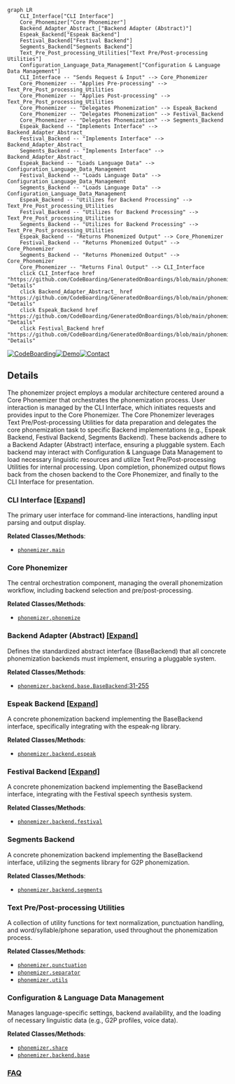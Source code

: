 ```mermaid
graph LR
    CLI_Interface["CLI Interface"]
    Core_Phonemizer["Core Phonemizer"]
    Backend_Adapter_Abstract_["Backend Adapter (Abstract)"]
    Espeak_Backend["Espeak Backend"]
    Festival_Backend["Festival Backend"]
    Segments_Backend["Segments Backend"]
    Text_Pre_Post_processing_Utilities["Text Pre/Post-processing Utilities"]
    Configuration_Language_Data_Management["Configuration & Language Data Management"]
    CLI_Interface -- "Sends Request & Input" --> Core_Phonemizer
    Core_Phonemizer -- "Applies Pre-processing" --> Text_Pre_Post_processing_Utilities
    Core_Phonemizer -- "Applies Post-processing" --> Text_Pre_Post_processing_Utilities
    Core_Phonemizer -- "Delegates Phonemization" --> Espeak_Backend
    Core_Phonemizer -- "Delegates Phonemization" --> Festival_Backend
    Core_Phonemizer -- "Delegates Phonemization" --> Segments_Backend
    Espeak_Backend -- "Implements Interface" --> Backend_Adapter_Abstract_
    Festival_Backend -- "Implements Interface" --> Backend_Adapter_Abstract_
    Segments_Backend -- "Implements Interface" --> Backend_Adapter_Abstract_
    Espeak_Backend -- "Loads Language Data" --> Configuration_Language_Data_Management
    Festival_Backend -- "Loads Language Data" --> Configuration_Language_Data_Management
    Segments_Backend -- "Loads Language Data" --> Configuration_Language_Data_Management
    Espeak_Backend -- "Utilizes for Backend Processing" --> Text_Pre_Post_processing_Utilities
    Festival_Backend -- "Utilizes for Backend Processing" --> Text_Pre_Post_processing_Utilities
    Segments_Backend -- "Utilizes for Backend Processing" --> Text_Pre_Post_processing_Utilities
    Espeak_Backend -- "Returns Phonemized Output" --> Core_Phonemizer
    Festival_Backend -- "Returns Phonemized Output" --> Core_Phonemizer
    Segments_Backend -- "Returns Phonemized Output" --> Core_Phonemizer
    Core_Phonemizer -- "Returns Final Output" --> CLI_Interface
    click CLI_Interface href "https://github.com/CodeBoarding/GeneratedOnBoardings/blob/main/phonemizer/CLI_Interface.md" "Details"
    click Backend_Adapter_Abstract_ href "https://github.com/CodeBoarding/GeneratedOnBoardings/blob/main/phonemizer/Backend_Adapter_Abstract_.md" "Details"
    click Espeak_Backend href "https://github.com/CodeBoarding/GeneratedOnBoardings/blob/main/phonemizer/Espeak_Backend.md" "Details"
    click Festival_Backend href "https://github.com/CodeBoarding/GeneratedOnBoardings/blob/main/phonemizer/Festival_Backend.md" "Details"
```

[![CodeBoarding](https://img.shields.io/badge/Generated%20by-CodeBoarding-9cf?style=flat-square)](https://github.com/CodeBoarding/GeneratedOnBoardings)[![Demo](https://img.shields.io/badge/Try%20our-Demo-blue?style=flat-square)](https://www.codeboarding.org/demo)[![Contact](https://img.shields.io/badge/Contact%20us%20-%20contact@codeboarding.org-lightgrey?style=flat-square)](mailto:contact@codeboarding.org)

## Details

The phonemizer project employs a modular architecture centered around a Core Phonemizer that orchestrates the phonemization process. User interaction is managed by the CLI Interface, which initiates requests and provides input to the Core Phonemizer. The Core Phonemizer leverages Text Pre/Post-processing Utilities for data preparation and delegates the core phonemization task to specific Backend implementations (e.g., Espeak Backend, Festival Backend, Segments Backend). These backends adhere to a Backend Adapter (Abstract) interface, ensuring a pluggable system. Each backend may interact with Configuration & Language Data Management to load necessary linguistic resources and utilize Text Pre/Post-processing Utilities for internal processing. Upon completion, phonemized output flows back from the chosen backend to the Core Phonemizer, and finally to the CLI Interface for presentation.

### CLI Interface [[Expand]](./CLI_Interface.md)
The primary user interface for command-line interactions, handling input parsing and output display.


**Related Classes/Methods**:

- <a href="https://github.com/bootphon/phonemizer/blob/master/phonemizer/main.py" target="_blank" rel="noopener noreferrer">`phonemizer.main`</a>


### Core Phonemizer
The central orchestration component, managing the overall phonemization workflow, including backend selection and pre/post-processing.


**Related Classes/Methods**:

- <a href="https://github.com/bootphon/phonemizer/blob/master/phonemizer/phonemize.py" target="_blank" rel="noopener noreferrer">`phonemizer.phonemize`</a>


### Backend Adapter (Abstract) [[Expand]](./Backend_Adapter_Abstract_.md)
Defines the standardized abstract interface (BaseBackend) that all concrete phonemization backends must implement, ensuring a pluggable system.


**Related Classes/Methods**:

- <a href="https://github.com/bootphon/phonemizer/blob/master/phonemizer/backend/base.py#L31-L255" target="_blank" rel="noopener noreferrer">`phonemizer.backend.base.BaseBackend`:31-255</a>


### Espeak Backend [[Expand]](./Espeak_Backend.md)
A concrete phonemization backend implementing the BaseBackend interface, specifically integrating with the espeak-ng library.


**Related Classes/Methods**:

- <a href="https://github.com/bootphon/phonemizer/blob/master/phonemizer/backend/espeak" target="_blank" rel="noopener noreferrer">`phonemizer.backend.espeak`</a>


### Festival Backend [[Expand]](./Festival_Backend.md)
A concrete phonemization backend implementing the BaseBackend interface, integrating with the Festival speech synthesis system.


**Related Classes/Methods**:

- <a href="https://github.com/bootphon/phonemizer/blob/master/phonemizer/backend/festival" target="_blank" rel="noopener noreferrer">`phonemizer.backend.festival`</a>


### Segments Backend
A concrete phonemization backend implementing the BaseBackend interface, utilizing the segments library for G2P phonemization.


**Related Classes/Methods**:

- <a href="https://github.com/bootphon/phonemizer/blob/master/phonemizer/backend/segments.py" target="_blank" rel="noopener noreferrer">`phonemizer.backend.segments`</a>


### Text Pre/Post-processing Utilities
A collection of utility functions for text normalization, punctuation handling, and word/syllable/phone separation, used throughout the phonemization process.


**Related Classes/Methods**:

- <a href="https://github.com/bootphon/phonemizer/blob/master/phonemizer/punctuation.py" target="_blank" rel="noopener noreferrer">`phonemizer.punctuation`</a>
- <a href="https://github.com/bootphon/phonemizer/blob/master/phonemizer/separator.py" target="_blank" rel="noopener noreferrer">`phonemizer.separator`</a>
- <a href="https://github.com/bootphon/phonemizer/blob/master/phonemizer/utils.py" target="_blank" rel="noopener noreferrer">`phonemizer.utils`</a>


### Configuration & Language Data Management
Manages language-specific settings, backend availability, and the loading of necessary linguistic data (e.g., G2P profiles, voice data).


**Related Classes/Methods**:

- <a href="https://github.com/bootphon/phonemizer/blob/master/phonemizer/share" target="_blank" rel="noopener noreferrer">`phonemizer.share`</a>
- <a href="https://github.com/bootphon/phonemizer/blob/master/phonemizer/backend/base.py" target="_blank" rel="noopener noreferrer">`phonemizer.backend.base`</a>




### [FAQ](https://github.com/CodeBoarding/GeneratedOnBoardings/tree/main?tab=readme-ov-file#faq)